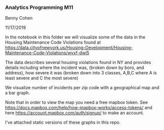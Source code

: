 ### Analytics Programming M11

Benny Cohen

11/17/2019

In the notebook in this folder we will visualize some of the data in the Housing Maintenance Code Violations 
found at https://data.cityofnewyork.us/Housing-Development/Housing-Maintenance-Code-Violations/wvxf-dwi5

The data describes several housing violations found in NY and provides details including where the incident was,
(broken down by boro, and address), how severe it was (broken down into 3 classes, A,B,C where A is least severe 
and C the most severe)

We visualize number of incidents per zip code with a geographical map and a bar graph.

Note that in order to view the map you need a free mapbox token.
See https://docs.mapbox.com/help/how-mapbox-works/access-tokens/
and here https://account.mapbox.com/auth/signup/ to make an account.

I've attached static versions of these graphs in this repo.


